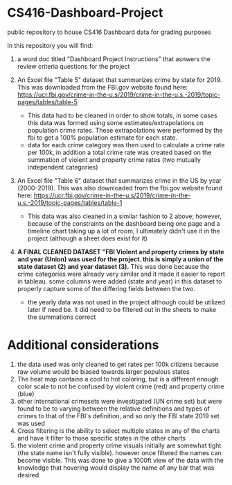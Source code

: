 # CS416-Dashboard-Project
public repository to house CS416 Dashboard data for grading purposes


In this repository you will find:
  1. a word doc titled "Dashboard Project Instructions" that asnwers the review criteria questions for the project
  2. An Excel file "Table 5" dataset that summarizes crime by state for 2019. This was downloaded from the FBI.gov website found here: https://ucr.fbi.gov/crime-in-the-u.s/2019/crime-in-the-u.s.-2019/topic-pages/tables/table-5
     - This data had to be cleaned in order to show totals, in some cases this data was formed using some estimates/extrapolations on population crime rates. These extrapolations were performed by the fbi to get a 100% population estimate for each state.
     - data for each crime category was then used to calculate a crime rate per 100k, in addition a total crime rate was created based on the summation of violent and property crime rates (two mutually independent categories)
     
  3. An Excel file "Table 6" dataset that summarizes crime in the US by year (2000-2019). This was also downloaded from the fbi.gov website found here: https://ucr.fbi.gov/crime-in-the-u.s/2019/crime-in-the-u.s.-2019/topic-pages/tables/table-1
     - This data was also cleaned in a similar fashion to 2 above; however, because of the constraints on the dashboard being one page and a timeline chart taking up a lot of room, I ultimately didn't use it in the project (although a sheet does exist for it)
  4. **A FINAL CLEANED DATASET "FBI Violent and property crimes by state and year (Union) was used for the project. this is simply a union of the state dataset (2) and year dataset (3).** This was done because the crime categories were already very similar and it made it     easier to report in tableau. some columns were added (state and year) in this dataset to properly capture some of the differing fields between the two.
     - the yearly data was not used in the project although could be utilized later if need be. it did need to be filtered out in the sheets to make the summations correct


# Additional considerations
1. the data used was only cleaned to get rates per 100k citizens because raw volume would be biased towards larger populous states
2. The heat map contains a cool to hot coloring, but is a different enough color scale to not be confused by violent crime (red) and property crime (blue)
3. other international crimesets were investigated (UN crime set) but were found to be to varying between the relative definitions and types of crimes to that of the FBI's definition, and so only the FBI state 2019 set was used
4. Cross filtering is the ability to select multiple states in any of the charts and have it filter to those specific states in the other charts
5. the violent crime and property crime visuals initially are somewhat tight (the state name isn't fully visible). however once filtered the names can become visible. This was done to give a 1000ft view of the data with the knowledge that hovering would display the name of any bar that was desired
